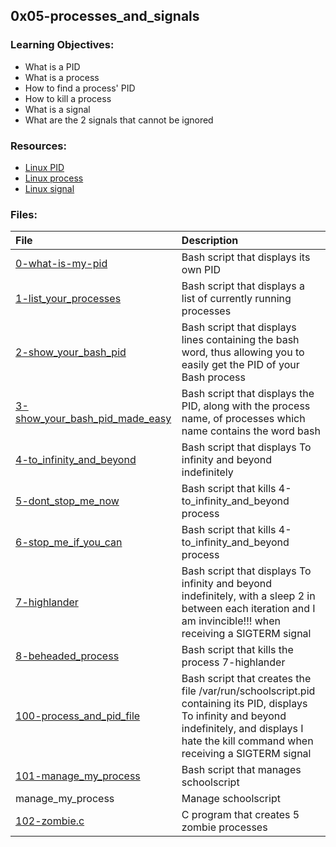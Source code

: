 ## 0x05-processes_and_signals

### Learning Objectives:
* What is a PID
* What is a process
* How to find a process' PID
* How to kill a process
* What is a signal
* What are the 2 signals that cannot be ignored

### Resources:
* [Linux PID](https://www.linuxtopia.org/online_books/linux_kernel/kernel_configuration/re46.html)
* [Linux process](https://www.thegeekstuff.com/2012/03/linux-processes-environment/)
* [Linux signal](https://www.thegeekstuff.com/2012/03/linux-signals-fundamentals/)

### Files:
| File | Description |
| :--- | :--- |
| [0-what-is-my-pid](./0-what-is-my-pid) | Bash script that displays its own PID |
| [1-list_your_processes](./1-list_your_processes) | Bash script that displays a list of currently running processes |
| [2-show_your_bash_pid](./2-show_your_bash_pid) | Bash script that displays lines containing the bash word, thus allowing you to easily get the PID of your Bash process |
| [3-show_your_bash_pid_made_easy](./3-show_your_bash_pid_made_easy) | Bash script that displays the PID, along with the process name, of processes which name contains the word bash |
| [4-to_infinity_and_beyond](./4-to_infinity_and_beyond) | Bash script that displays To infinity and beyond indefinitely |
| [5-dont_stop_me_now](./5-dont_stop_me_now) | Bash script that kills 4-to_infinity_and_beyond process |
| [6-stop_me_if_you_can](./6-stop_me_if_you_can) | Bash script that kills 4-to_infinity_and_beyond process |
| [7-highlander](./7-highlander) | Bash script that displays To infinity and beyond indefinitely, with a sleep 2 in between each iteration and I am invincible!!! when receiving a SIGTERM signal |
| [8-beheaded_process](./8-beheaded_process) | Bash script that kills the process 7-highlander |
| [100-process_and_pid_file](./100-process_and_pid_file) | Bash script that creates the file /var/run/schoolscript.pid containing its PID, displays To infinity and beyond indefinitely, and displays I hate the kill command when receiving a SIGTERM signal |
| [101-manage_my_process](./101-manage_my_process) | Bash script that manages schoolscript |
| manage_my_process | Manage schoolscript |
| [102-zombie.c](./102-zombie.c) | C program that creates 5 zombie processes |
